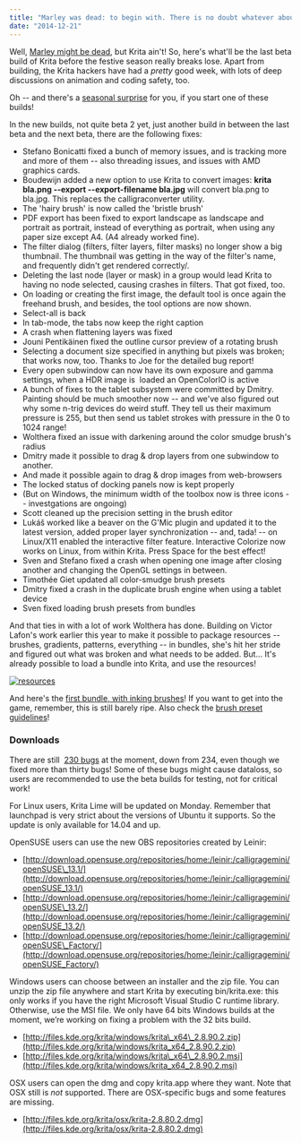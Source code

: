 ```yaml
---
title: "Marley was dead: to begin with. There is no doubt whatever about that."
date: "2014-12-21"
---
```


Well, [Marley might be dead](http://www.gutenberg.org/ebooks/46), but Krita ain't! So, here's what'll be the last beta build of Krita before the festive season really breaks lose. Apart from building, the Krita hackers have had a _pretty_ good week, with lots of deep discussions on animation and coding safety, too.

Oh -- and there's a [seasonal surprise](http://www.patreon.com/davidrevoy) for you, if you start one of these builds!

In the new builds, not quite beta 2 yet, just another build in between the last beta and the next beta, there are the following fixes:

- Stefano Bonicatti fixed a bunch of memory issues, and is tracking more and more of them -- also threading issues, and issues with AMD graphics cards.
- Boudewijn added a new option to use Krita to convert images: **krita bla.png --export --export-filename bla.jpg** will convert bla.png to bla.jpg. This replaces the calligraconverter utility.
- The 'hairy brush' is now called the 'bristle brush'
- PDF export has been fixed to export landscape as landscape and portrait as portrait, instead of everything as portrait, when using any paper size except A4. (A4 already worked fine).
- The filter dialog (filters, filter layers, filter masks) no longer show a big thumbnail. The thumbnail was getting in the way of the filter's name, and frequently didn't get rendered correctly/.
- Deleting the last node (layer or mask) in a group would lead Krita to having no node selected, causing crashes in filters. That got fixed, too.
- On loading or creating the first image, the default tool is once again the freehand brush, and besides, the tool options are now shown.
- Select-all is back
- In tab-mode, the tabs now keep the right caption
- A crash when flattening layers was fixed
- Jouni Pentikäinen fixed the outline cursor preview of a rotating brush
- Selecting a document size specified in anything but pixels was broken; that works now, too. Thanks to Joe for the detailed bug report!
- Every open subwindow can now have its own exposure and gamma settings, when a HDR image is  loaded an OpenColorIO is active
- A bunch of fixes to the tablet subsystem were committed by Dmitry. Painting should be much smoother now -- and we've also figured out why some n-trig devices do weird stuff. They tell us their maximum pressure is 255, but then send us tablet strokes with pressure in the 0 to 1024 range!
- Wolthera fixed an issue with darkening around the color smudge brush's radius
- Dmitry made it possible to drag & drop layers from one subwindow to another.
- And made it possible again to drag & drop images from web-browsers
- The locked status of docking panels now is kept properly
- (But on Windows, the minimum width of the toolbox now is three icons -- investgations are ongoing)
- Scott cleaned up the precision setting in the brush editor
- Lukáš worked like a beaver on the G'Mic plugin and updated it to the latest version, added proper layer synchronization -- and, tada! -- on Linux/X11 enabled the interactive filter feature. Interactive Colorize now works on Linux, from within Krita. Press Space for the best effect!
- Sven and Stefano fixed a crash when opening one image after closing another and changing the OpenGL settings in between.
- Timothée Giet updated all color-smudge brush presets
- Dmitry fixed a crash in the duplicate brush engine when using a tablet device
- Sven fixed loading brush presets from bundles

And that ties in with a lot of work Wolthera has done. Building on Victor Lafon's work earlier this year to make it possible to package resources -- brushes, gradients, patterns, everything -- in bundles, she's hit her stride and figured out what was broken and what needs to be added. But... It's already possible to load a bundle into Krita, and use the resources!

[![resources](/images/posts/2014/resources-300x204.png)](/images/posts/2014/resources.png)

And here's the [first bundle, with inking brushes](https://www.dropbox.com/s/4nj8t4538f5wx2s/Wolthera_Inking_Pack.bundle?dl=0)! If you want to get into the game, remember, this is still barely ripe. Also check the [brush preset guidelines](https://community.kde.org/Krita/Brushes_Preset_Preview)!

### Downloads

There are still  [230 bugs](https://bugs.kde.org/buglist.cgi?bug_severity=critical&bug_severity=grave&bug_severity=major&bug_severity=crash&bug_severity=normal&bug_severity=minor&bug_status=UNCONFIRMED&bug_status=CONFIRMED&bug_status=ASSIGNED&bug_status=REOPENED&list_id=1167792&product=krita&query_format=advanced) at the moment, down from 234, even though we fixed more than thirty bugs! Some of these bugs might cause dataloss, so users are recommended to use the beta builds for testing, not for critical work!

For Linux users, Krita Lime will be updated on Monday. Remember that launchpad is very strict about the versions of Ubuntu it supports. So the update is only available for 14.04 and up.

OpenSUSE users can use the new OBS repositories created by Leinir:

- [http://download.opensuse.org/repositories/home:/leinir:/calligragemini/openSUSE\_13.1/](http://download.opensuse.org/repositories/home:/leinir:/calligragemini/openSUSE_13.1/)
- [http://download.opensuse.org/repositories/home:/leinir:/calligragemini/openSUSE\_13.2/](http://download.opensuse.org/repositories/home:/leinir:/calligragemini/openSUSE_13.2/)
- [http://download.opensuse.org/repositories/home:/leinir:/calligragemini/openSUSE\_Factory/](http://download.opensuse.org/repositories/home:/leinir:/calligragemini/openSUSE_Factory/)

Windows users can choose between an installer and the zip file. You can unzip the zip file anywhere and start Krita by executing bin/krita.exe: this only works if you have the right Microsoft Visual Studio C runtime library. Otherwise, use the MSI file. We only have 64 bits Windows builds at the moment, we’re working on fixing a problem with the 32 bits build.

- [http://files.kde.org/krita/windows/krita\_x64\_2.8.90.2.zip](http://files.kde.org/krita/windows/krita_x64_2.8.90.2.zip)
- [http://files.kde.org/krita/windows/krita\_x64\_2.8.90.2.msi](http://files.kde.org/krita/windows/krita_x64_2.8.90.2.msi)

OSX users can open the dmg and copy krita.app where they want. Note that OSX still is _not_ supported. There are OSX-specific bugs and some features are missing.

- [http://files.kde.org/krita/osx/krita-2.8.80.2.dmg](http://files.kde.org/krita/osx/krita-2.8.80.2.dmg)
